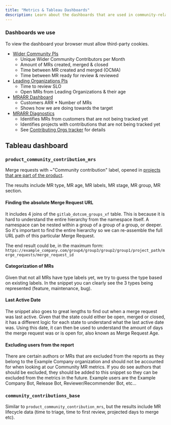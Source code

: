 ```yaml
---
title: "Metrics & Tableau Dashboards"
description: Learn about the dashboards that are used in community-related dashboards!
---
```


### Dashboards we use

To view the dashboard your browser must allow third-party cookies.

- [Wider Community PIs](https://us-west-2b.online.tableau.com/t/gitlabpublic/views/WiderCommunityPIsPart1/WiderCommunityPIsDashboardPart1)
  - Unique Wider Community Contributors per Month
  - Amount of MRs created, merged & closed
  - Time between MR created and merged (OCMA)
  - Time between MR ready for review & reviewed
- [Leading Organizations PIs](https://us-west-2b.online.tableau.com/t/gitlabpublic/views/LeadingOrganizationsPIsPart1/LeadingOrganizationsPIsPart1)
  - Time to review SLO
  - Open MRs from Leading Organizations & their age
- [MRARR Dashboard](https://10az.online.tableau.com/t/example_company/views/MRARRDashboard_17055242209630/MRARRDashboard)
  - Customers ARR * Number of MRs
  - Shows how we are doing towards the target
- [MRARR Diagnostics](https://10az.online.tableau.com/t/example_company/views/MRARRDiagnostics/MRARRDiagnostics)
  - Identifies MRs from customers that are not being tracked yet
  - Identifies projects with contributions that are not being tracked yet
  - See [Contributing Orgs tracker](/handbook/marketing/developer-relations/contributor-success/contributing-org-tracker.html) for details

## Tableau dashboard

### `product_community_contribution_mrs`

Merge requests with ~"Community contribution" label, opened in
[projects that are part of the product](/handbook/product/groups/product-analysis/engineering/dashboards/#projects-that-are-part-of-the-product).

The results include MR type, MR age, MR labels, MR stage, MR group, MR section.

#### Finding the absolute Merge Request URL

It includes 4 joins of the `gitlab_dotcom_groups_xf` table. This is because it is hard to understand the entire hierarchy from the namespace itself. A namespace can be nested within a group of a group of a group, or deeper. So it's important to find the entire hierarchy so we can re-assemble the full URL path of this particular Merge Request.

The end result could be, in the maximum form: `https://example_company.com/group4/group3/group2/group1/project_path/merge_requests/merge_request_id`

#### Categorization of MRs

Given that not all MRs have type labels yet, we try to guess the type based on existing labels. In the snippet you can clearly see the 3 types being represented (feature, maintenance, bug).

#### Last Active Date

The snippet also goes to great lengths to find out when a merge request was last active. Given that the state could either be open, merged or closed, it has a different logic for each state to understand what the last active date was. Using this date, it can then be used to understand the amount of days the merge request was or is open for, also known as Merge Request Age.

#### Excluding users from the report

There are certain authors or MRs that are excluded from the reports as they belong to the Example Company organization and should not be accounted for when looking at our Community MR metrics. If you do see authors that should be excluded, they should be added to this snippet so they can be excluded from the metrics in the future. Example users are the Example Company Bot, Release Bot, Reviewer/Recommender Bot, etc...

### `community_contributions_base`

Similar to `product_community_contribution_mrs`, but the results include MR lifecycle data (time to triage, time to first review, projected days to merge etc).
